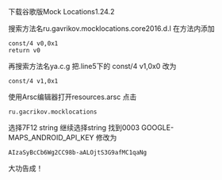 下载谷歌版Mock Locations1.24.2

搜索方法名ru.gavrikov.mocklocations.core2016.d.l
在方法内添加
```
const/4 v0,0x1
return v0
```

再搜索方法名ya.c.g
把.line5下的
const/4 v1,0x0
改为
```
const/4 v1,0x1
```

使用Arsc编辑器打开resources.arsc
点击

```
ru.gacrikov.mocklocations
```
选择7F12 string
继续选择string
找到0003 GOOGLE-MAPS_ANDROID_API_KEY
修改为
```
AIzaSyBcCb6Wg2CC98b-aALOjtS3G9afMC1qaNg
```
大功告成！
